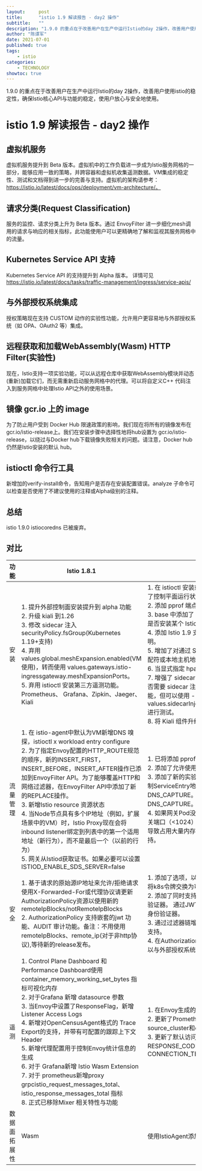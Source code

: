 ```yaml
---
layout:     post
title:      "istio 1.9 解读报告 - day2 操作"
subtitle:   ""
description: "1.9.0 的重点在于改善用户在生产中运行Istio的day 2操作，改善用户使用istio的稳定性，确保Istio核心API与功能的稳定，使用户放心与安全地使用。"
author: "陈谭军"
date: 2021-07-01
published: true
tags:
    - istio
categories:
    - TECHNOLOGY
showtoc: true
---
```


1.9.0 的重点在于改善用户在生产中运行Istio的day 2操作，改善用户使用istio的稳定性，确保Istio核心API与功能的稳定，使用户放心与安全地使用。

# istio 1.9 解读报告 - day2 操作

## 虚拟机服务

虚拟机服务提升到 Beta 版本。虚拟机中的工作负载进一步成为Istio服务网格的一部分，能够应用一致的策略，并跨容器和虚拟机收集遥测数据。VM集成的稳定性、测试和文档得到进一步的完善与支持。虚拟机的架构请参考：https://istio.io/latest/docs/ops/deployment/vm-architecture/。

## 请求分类(Request Classification)

服务的监控、请求分类上升为 Beta 版本。通过 EnvoyFilter 进一步细化mesh调用的请求与响应的相关指标，此功能使用户可以更精确地了解和监视其服务网格中的流量。

## Kubernetes Service API 支持

Kubernetes Service API 的支持提升到 Alpha 版本。
详情可见 https://istio.io/latest/docs/tasks/traffic-management/ingress/service-apis/

## 与外部授权系统集成

授权策略现在支持 CUSTOM 动作的实验性功能，允许用户更容易地与外部授权系统（如 OPA、OAuth2 等）集成。

## 远程获取和加载WebAssembly(Wasm) HTTP Filter(实验性)

现在，Istio支持一项实验功能，可以从远程仓库中获取WebAssembly模块并动态(重新)加载它们，而无需重新启动服务网格中的代理。可以将自定义C++ 代码注入到服务网格中处理Istio API之外的使用场景。

## 镜像 gcr.io 上的 image

为了防止用户受到 Docker Hub 限速政策的影响，我们现在将所有的镜像发布在gcr.io/istio-release上。我们在安装步骤中选择性地将hub设置为 gcr.io/istio-release，以绕过与Docker hub下载镜像失败相关的问题。请注意，Docker hub仍然是Istio安装的默认 hub。

## istioctl 命令行工具

新增加的verify-install命令，告知用户是否存在安装配置错误。analyze 子命令可以检查是否使用了不建议使用的注释或Alpha级别的注释。

## 总结

istio 1.9.0 istiocoredns 已被废弃。

## 对比

| 功能  |    Istio 1.8.1 | Istio 1.9.0  |
| -----------------  | ----------------- | ----------------- |
|  安装    |  1. 提升外部控制面安装提升到 alpha 功能</br> 2. 升级 kiali 到1.26</br> 3. 修改 sidecar 注入 securityPolicy.fsGroup(Kubernetes 1.19+支持)</br> 4. 弃用 values.global.meshExpansion.enabled(VM 使用)，转而使用 values.gateways.istio-ingressgateway.meshExpansionPorts。</br> 5. 弃用 istioctl 安装第三方遥测功能。Prometheus、 Grafana、Zipkin、Jaeger、Kiali   | 1. 在 istioctl 安装或 istioctl 升级中使用 --verify 选项。增加了控制平面运行状况的安装后/就地升级验证。</br> 2. 添加 pprof 端点到 pilot-agent。</br> 3. base 中添加了 enableIstioConfigCRD 参数，使用户确认是否安装某个 Istio CRD。</br> 4. 添加 Istio 1.9 支持 Kubernetes 版本 1.17 至 1.20 版本说明。</br> 5. 增加了对通过 Sidecar API 绑定到其 pod IP 地址而不是通配符或本地主机地址的应用程序的支持。</br> 6. 当显式指定 hpa 的 helm 值时，修复 HPA 不生效的 bug。</br> 7. 增强了 sidecar 注入，以便更好地利用 pod label 来确定是否需要 sidecar 注入。在此版本中，默认情况下未启用此功能，但可以使用 --set values.sidecarInjectorWebhook.useLegacySelectors=false 进行测试。</br> 8. 将 Kiali 组件升级为最新版本 v1.29。|
|  流量管理    |   1. 在 istio-agent中默认为VM新增DNS 嗅探，istioctl x workload entry configure</br> 2. 为了指定Envoy配置的HTTP_ROUTE规范的顺序，新的INSERT_FIRST，INSERT_BEFORE，INSERT_AFTER操作已添加到EnvoyFilter API。为了能够覆盖HTTP和网络过滤器，在EnvoyFilter API中添加了新的REPLACE操作。</br> 3. 新增Istio resource 资源状态</br> 4. 当Node节点具有多个IP地址（例如，扩展场景中的VM）时，Istio Proxy现在会将inbound listener绑定到列表中的第一个适用地址（新行为），而不是最后一个（以前的行为）</br> 5. 网关从Istiod获取证书。如果必要可以设置 ISTIOD_ENABLE_SDS_SERVER=false    |    1. 已将添加 pprof端点添加到pilot-agent。</br> 2. 添加了允许使用–log_output_level启用gRPC日志记录。</br> 3. 添加了新的实验性代理选项DNS_AUTO_ALLOCATE，以控制ServiceEntry地址的自动分配。以前，此选项绑定到DNS_CAPTURE。现在，无需启用自动分配即可启用DNS_CAPTURE。有关更多信息，请参见智能DNS代理。</br> 4. 如果网关Pod没有足够的权限，则固定istiod将不再为特权网关端口（<1024）生成侦听器。修复了很多的ServiceEntries导致占用大量内存的问题。删除了通过 MCP读取Istio配置的支持。    |
|  安全    |  1. 基于请求的原始源IP地址来允许/拒绝请求使用X-Forwarded-For或代理协议请更新AuthorizationPolicy资源以使用新的 remoteIpBlocks/notRemoteIpBlocks</br> 2. AuthorizationPolicy 支持嵌套的jwt 功能、AUDIT 审计功能。备注：不用使用 remoteIpBlocks、remote_ip(对于非http协议),等待新的release发布。   |  1. 添加了选项，以允许用户为其XDS流启用令牌交换，该交换将k8s令牌交换为可以由其XDS服务器进行身份验证的令牌.</br> 2. 添加了同时支持JWKS-URI和OIDC发现的OIDC JWT身份验证器。 通过JWT_RULE env变量配置时，将使用OIDC JWT身份验证器。</br> 3. 通过过滤器链增加了对PeerAuthentication端口级别配置的支持。</br> 4. 在AuthorizationPolicy中添加了实验性的CUSTOM操作，以与外部授权系统（如OPA，OAuth2等）集成。    |
|  遥测  |   1. Control Plane Dashboard 和 Performance Dashboard使用 container_memory_working_set_bytes 指标可视化内存</br> 2. 对于Grafana 新增 datasource 参数</br>3. 当Envoy中设置了ResponseFlag，新增Listener Access Logs</br>4. 新增对OpenCensusAgent格式的 Trace Export的支持，并带有可配置的跟踪上下文Header</br> 5. 新增代理配置用于控制Envoy统计信息的生成</br> 6. 对于 Grafana新增 Istio Wasm Extension</br> 7.  对于 prometheus新增proxy grpcistio_request_messages_total、istio_response_messages_total 指标</br>8. 正式已移除Mixer 相关特性与功能  | 1. 在Envoy生成的跟踪范围中添加了规范服务标签</br> 2. 更新了Prometheus指标，默认情况下所有方案都包括source_cluster和destination_cluster标签</br> 3. 更新了默认访问日志，包括代理版本> = 1.9的RESPONSE_CODE_DETAILS和CONNECTION_TERMINATION_DETAILS |
|  数据面拓展性  |   Wasm  |  使用IstioAgent添加了可靠的Wasm模块远程加载方式。  |